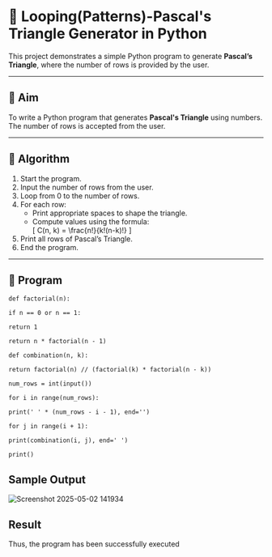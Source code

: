 # 🔺 Looping(Patterns)-Pascal's Triangle Generator in Python

This project demonstrates a simple Python program to generate **Pascal’s Triangle**, where the number of rows is provided by the user.

---

## 🎯 Aim

To write a Python program that generates **Pascal's Triangle** using numbers. The number of rows is accepted from the user.

---

## 🧠 Algorithm

1. Start the program.
2. Input the number of rows from the user.
3. Loop from 0 to the number of rows.
4. For each row:
   - Print appropriate spaces to shape the triangle.
   - Compute values using the formula:  
     \[
     C(n, k) = \frac{n!}{k!(n-k)!}
     \]
5. Print all rows of Pascal’s Triangle.
6. End the program.

---

## 🧪 Program
```
def factorial(n): 

if n == 0 or n == 1: 

return 1 

return n * factorial(n - 1) 

def combination(n, k): 

return factorial(n) // (factorial(k) * factorial(n - k)) 

num_rows = int(input()) 
 
for i in range(num_rows): 

print(' ' * (num_rows - i - 1), end='') 

for j in range(i + 1): 

print(combination(i, j), end=' ') 
 
print() 

```
## Sample Output
![Screenshot 2025-05-02 141934](https://github.com/user-attachments/assets/4380ce8d-08c6-4376-9020-707b537437fd)
## Result
Thus, the program has been successfully executed
